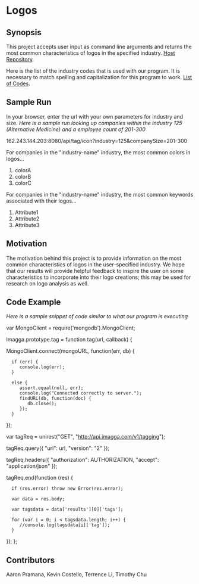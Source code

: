 # **Logos**

## Synopsis

This project accepts user input as command line arguments and returns the 
most common characteristics of logos in the specified industry. [Host
Repository](https://github.com/terrencezli/Logos).

Here is the list of the industry codes that is used with our program.
It is necessary to match spelling and capitalization for this program
to work. [List of
Codes](https://developer.linkedin.com/docs/reference/industry-codes).

## **Sample Run**
In your browser, enter the url with your own parameters for industry
and size.
*Here is a sample run looking up companies within the industry 125
(Alternative Medicine) and a employee count of 201-300*

162.243.144.203:8080/api/tag/icon?industry=125&companySize=201-300


For companies in the "industry-name" industry, the most common colors in logos... 

1. colorA
2. colorB
3. colorC

For companies in the "industry-name" industry, the most common keywords associated
with their logos...

1. Attribute1
2. Attribute2
3. Attribute3

## Motivation

The motivation behind this project is to provide information on the
most common characteristics of logos in the user-specified industry.
We hope that our results will provide helpful feedback to inspire
the user on some characteristics to incorporate into their logo
creations; this may be used for research on logo analysis as well.

## Code Example
*Here is a sample snippet of code similar to what our program is
executing*


var MongoClient = require('mongodb').MongoClient;
 
Imagga.prototype.tag = function tag(url, callback) {
   
   MongoClient.connect(mongoURL, function(err, db) {
      
      if (err) {
         console.log(err);
      }
       
      else {
         assert.equal(null, err);
         console.log("Connected correctly to server.");
         findURL(db, function(doc) {
            db.close();
         });   
      }
   });

   var tagReq = unirest("GET", "http://api.imagga.com/v1/tagging");

   tagReq.query({
      "url": url,
      "version": "2"
   });

   tagReq.headers({
      "authorization": AUTHORIZATION, 
      "accept": "application/json"
   });

   tagReq.end(function (res) {
      
      if (res.error) throw new Error(res.error);
      
      var data = res.body;
      
      var tagsdata = data['results'][0]['tags'];
      
      for (var i = 0; i < tagsdata.length; i++) {
         //console.log(tagsdata[i]['tag']);
      }

   });
};

## Contributors

Aaron Pramana, Kevin Costello, Terrence Li, Timothy Chu


